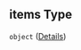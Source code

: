 ## items Type

`object` ([Details](generic-properties-root-addrename-platform-properties-rename-platform-items.md))
